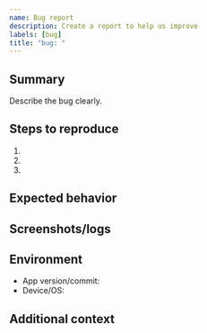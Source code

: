 ```yaml
---
name: Bug report
description: Create a report to help us improve
labels: [bug]
title: "bug: "
---
```


## Summary

Describe the bug clearly.

## Steps to reproduce
1. 
2. 
3. 

## Expected behavior

## Screenshots/logs

## Environment
- App version/commit:
- Device/OS:

## Additional context

